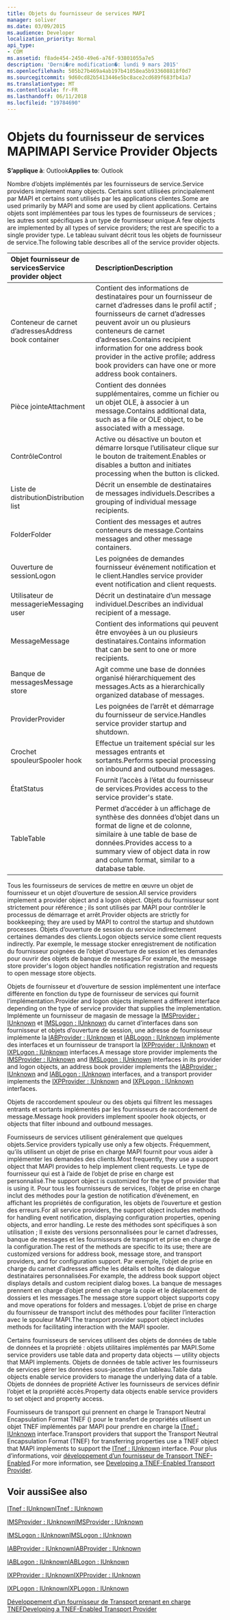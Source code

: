 ```yaml
---
title: Objets du fournisseur de services MAPI
manager: soliver
ms.date: 03/09/2015
ms.audience: Developer
localization_priority: Normal
api_type:
- COM
ms.assetid: f8ade454-2450-49e6-a76f-93801055a7e5
description: 'Derni�re modification�: lundi 9 mars 2015'
ms.openlocfilehash: 505b27b469a4ab197b41058ea5b933608818f0d7
ms.sourcegitcommit: 9d60cd82b5413446e5bc8ace2cd689f683fb41a7
ms.translationtype: MT
ms.contentlocale: fr-FR
ms.lasthandoff: 06/11/2018
ms.locfileid: "19784690"
---
```

# <a name="mapi-service-provider-objects"></a><span data-ttu-id="e6732-103">Objets du fournisseur de services MAPI</span><span class="sxs-lookup"><span data-stu-id="e6732-103">MAPI Service Provider Objects</span></span>

  
  
<span data-ttu-id="e6732-104">**S’applique à**: Outlook</span><span class="sxs-lookup"><span data-stu-id="e6732-104">**Applies to**: Outlook</span></span> 
  
<span data-ttu-id="e6732-105">Nombre d’objets implémentés par les fournisseurs de service.</span><span class="sxs-lookup"><span data-stu-id="e6732-105">Service providers implement many objects.</span></span> <span data-ttu-id="e6732-106">Certains sont utilisées principalement par MAPI et certains sont utilisés par les applications clientes.</span><span class="sxs-lookup"><span data-stu-id="e6732-106">Some are used primarily by MAPI and some are used by client applications.</span></span> <span data-ttu-id="e6732-107">Certains objets sont implémentées par tous les types de fournisseurs de services ; les autres sont spécifiques à un type de fournisseur unique.</span><span class="sxs-lookup"><span data-stu-id="e6732-107">A few objects are implemented by all types of service providers; the rest are specific to a single provider type.</span></span> <span data-ttu-id="e6732-108">Le tableau suivant décrit tous les objets de fournisseur de service.</span><span class="sxs-lookup"><span data-stu-id="e6732-108">The following table describes all of the service provider objects.</span></span>
  
|<span data-ttu-id="e6732-109">**Objet fournisseur de services**</span><span class="sxs-lookup"><span data-stu-id="e6732-109">**Service provider object**</span></span>|<span data-ttu-id="e6732-110">**Description**</span><span class="sxs-lookup"><span data-stu-id="e6732-110">**Description**</span></span>|
|:-----|:-----|
|<span data-ttu-id="e6732-111">Conteneur de carnet d’adresses</span><span class="sxs-lookup"><span data-stu-id="e6732-111">Address book container</span></span>  <br/> |<span data-ttu-id="e6732-112">Contient des informations de destinataires pour un fournisseur de carnet d’adresses dans le profil actif ; fournisseurs de carnet d’adresses peuvent avoir un ou plusieurs conteneurs de carnet d’adresses.</span><span class="sxs-lookup"><span data-stu-id="e6732-112">Contains recipient information for one address book provider in the active profile; address book providers can have one or more address book containers.</span></span>  <br/> |
|<span data-ttu-id="e6732-113">Pièce jointe</span><span class="sxs-lookup"><span data-stu-id="e6732-113">Attachment</span></span>  <br/> |<span data-ttu-id="e6732-114">Contient des données supplémentaires, comme un fichier ou un objet OLE, à associer à un message.</span><span class="sxs-lookup"><span data-stu-id="e6732-114">Contains additional data, such as a file or OLE object, to be associated with a message.</span></span>  <br/> |
|<span data-ttu-id="e6732-115">Contrôle</span><span class="sxs-lookup"><span data-stu-id="e6732-115">Control</span></span>  <br/> |<span data-ttu-id="e6732-116">Active ou désactive un bouton et démarre lorsque l’utilisateur clique sur le bouton de traitement.</span><span class="sxs-lookup"><span data-stu-id="e6732-116">Enables or disables a button and initiates processing when the button is clicked.</span></span>  <br/> |
|<span data-ttu-id="e6732-117">Liste de distribution</span><span class="sxs-lookup"><span data-stu-id="e6732-117">Distribution list</span></span>  <br/> |<span data-ttu-id="e6732-118">Décrit un ensemble de destinataires de messages individuels.</span><span class="sxs-lookup"><span data-stu-id="e6732-118">Describes a grouping of individual message recipients.</span></span>  <br/> |
|<span data-ttu-id="e6732-119">Folder</span><span class="sxs-lookup"><span data-stu-id="e6732-119">Folder</span></span>  <br/> |<span data-ttu-id="e6732-120">Contient des messages et autres conteneurs de message.</span><span class="sxs-lookup"><span data-stu-id="e6732-120">Contains messages and other message containers.</span></span>  <br/> |
|<span data-ttu-id="e6732-121">Ouverture de session</span><span class="sxs-lookup"><span data-stu-id="e6732-121">Logon</span></span>  <br/> |<span data-ttu-id="e6732-122">Les poignées de demandes fournisseur événement notification et le client.</span><span class="sxs-lookup"><span data-stu-id="e6732-122">Handles service provider event notification and client requests.</span></span>  <br/> |
|<span data-ttu-id="e6732-123">Utilisateur de messagerie</span><span class="sxs-lookup"><span data-stu-id="e6732-123">Messaging user</span></span>  <br/> |<span data-ttu-id="e6732-124">Décrit un destinataire d’un message individuel.</span><span class="sxs-lookup"><span data-stu-id="e6732-124">Describes an individual recipient of a message.</span></span>  <br/> |
|<span data-ttu-id="e6732-125">Message</span><span class="sxs-lookup"><span data-stu-id="e6732-125">Message</span></span>  <br/> |<span data-ttu-id="e6732-126">Contient des informations qui peuvent être envoyées à un ou plusieurs destinataires.</span><span class="sxs-lookup"><span data-stu-id="e6732-126">Contains information that can be sent to one or more recipients.</span></span>  <br/> |
|<span data-ttu-id="e6732-127">Banque de messages</span><span class="sxs-lookup"><span data-stu-id="e6732-127">Message store</span></span>  <br/> |<span data-ttu-id="e6732-128">Agit comme une base de données organisé hiérarchiquement des messages.</span><span class="sxs-lookup"><span data-stu-id="e6732-128">Acts as a hierarchically organized database of messages.</span></span>  <br/> |
|<span data-ttu-id="e6732-129">Provider</span><span class="sxs-lookup"><span data-stu-id="e6732-129">Provider</span></span>  <br/> |<span data-ttu-id="e6732-130">Les poignées de l’arrêt et démarrage du fournisseur de service.</span><span class="sxs-lookup"><span data-stu-id="e6732-130">Handles service provider startup and shutdown.</span></span>  <br/> |
|<span data-ttu-id="e6732-131">Crochet spouleur</span><span class="sxs-lookup"><span data-stu-id="e6732-131">Spooler hook</span></span>  <br/> |<span data-ttu-id="e6732-132">Effectue un traitement spécial sur les messages entrants et sortants.</span><span class="sxs-lookup"><span data-stu-id="e6732-132">Performs special processing on inbound and outbound messages.</span></span>  <br/> |
|<span data-ttu-id="e6732-133">État</span><span class="sxs-lookup"><span data-stu-id="e6732-133">Status</span></span>  <br/> |<span data-ttu-id="e6732-134">Fournit l’accès à l’état du fournisseur de services.</span><span class="sxs-lookup"><span data-stu-id="e6732-134">Provides access to the service provider's state.</span></span>  <br/> |
|<span data-ttu-id="e6732-135">Table</span><span class="sxs-lookup"><span data-stu-id="e6732-135">Table</span></span>  <br/> |<span data-ttu-id="e6732-136">Permet d’accéder à un affichage de synthèse des données d’objet dans un format de ligne et de colonne, similaire à une table de base de données.</span><span class="sxs-lookup"><span data-stu-id="e6732-136">Provides access to a summary view of object data in row and column format, similar to a database table.</span></span>  <br/> |
   
<span data-ttu-id="e6732-137">Tous les fournisseurs de services de mettre en œuvre un objet de fournisseur et un objet d’ouverture de session.</span><span class="sxs-lookup"><span data-stu-id="e6732-137">All service providers implement a provider object and a logon object.</span></span> <span data-ttu-id="e6732-138">Objets du fournisseur sont strictement pour référence ; ils sont utilisés par MAPI pour contrôler le processus de démarrage et arrêt.</span><span class="sxs-lookup"><span data-stu-id="e6732-138">Provider objects are strictly for bookkeeping; they are used by MAPI to control the startup and shutdown processes.</span></span> <span data-ttu-id="e6732-139">Objets d’ouverture de session du service indirectement certaines demandes des clients.</span><span class="sxs-lookup"><span data-stu-id="e6732-139">Logon objects service some client requests indirectly.</span></span> <span data-ttu-id="e6732-140">Par exemple, le message stocker enregistrement de notification du fournisseur poignées de l’objet d’ouverture de session et les demandes pour ouvrir des objets de banque de messages.</span><span class="sxs-lookup"><span data-stu-id="e6732-140">For example, the message store provider's logon object handles notification registration and requests to open message store objects.</span></span> 
  
<span data-ttu-id="e6732-141">Objets de fournisseur et d’ouverture de session implémentent une interface différente en fonction du type de fournisseur de services qui fournit l’implémentation.</span><span class="sxs-lookup"><span data-stu-id="e6732-141">Provider and logon objects implement a different interface depending on the type of service provider that supplies the implementation.</span></span> <span data-ttu-id="e6732-142">Implémente un fournisseur de magasin de message la [IMSProvider : IUnknown](imsprovideriunknown.md) et [IMSLogon : IUnknown](imslogoniunknown.md) du carnet d’interfaces dans son fournisseur et objets d’ouverture de session, une adresse de fournisseur implémente la [IABProvider : IUnknown](iabprovideriunknown.md) et [IABLogon : IUnknown](iablogoniunknown.md) implémente des interfaces et un fournisseur de transport la [IXPProvider : IUnknown](ixpprovideriunknown.md) et [IXPLogon : IUnknown](ixplogoniunknown.md) interfaces.</span><span class="sxs-lookup"><span data-stu-id="e6732-142">A message store provider implements the [IMSProvider : IUnknown](imsprovideriunknown.md) and [IMSLogon : IUnknown](imslogoniunknown.md) interfaces in its provider and logon objects, an address book provider implements the [IABProvider : IUnknown](iabprovideriunknown.md) and [IABLogon : IUnknown](iablogoniunknown.md) interfaces, and a transport provider implements the [IXPProvider : IUnknown](ixpprovideriunknown.md) and [IXPLogon : IUnknown](ixplogoniunknown.md) interfaces.</span></span> 
  
<span data-ttu-id="e6732-143">Objets de raccordement spouleur ou des objets qui filtrent les messages entrants et sortants implémentés par les fournisseurs de raccordement de message.</span><span class="sxs-lookup"><span data-stu-id="e6732-143">Message hook providers implement spooler hook objects, or objects that filter inbound and outbound messages.</span></span>
  
<span data-ttu-id="e6732-144">Fournisseurs de services utilisent généralement que quelques objets.</span><span class="sxs-lookup"><span data-stu-id="e6732-144">Service providers typically use only a few objects.</span></span> <span data-ttu-id="e6732-145">Fréquemment, qu’ils utilisent un objet de prise en charge MAPI fournit pour vous aider à implémenter les demandes des clients.</span><span class="sxs-lookup"><span data-stu-id="e6732-145">Most frequently, they use a support object that MAPI provides to help implement client requests.</span></span> <span data-ttu-id="e6732-146">Le type de fournisseur qui est à l’aide de l’objet de prise en charge est personnalisé.</span><span class="sxs-lookup"><span data-stu-id="e6732-146">The support object is customized for the type of provider that is using it.</span></span> <span data-ttu-id="e6732-147">Pour tous les fournisseurs de services, l’objet de prise en charge inclut des méthodes pour la gestion de notification d’événement, en affichant les propriétés de configuration, les objets de l’ouverture et gestion des erreurs.</span><span class="sxs-lookup"><span data-stu-id="e6732-147">For all service providers, the support object includes methods for handling event notification, displaying configuration properties, opening objects, and error handling.</span></span> <span data-ttu-id="e6732-148">Le reste des méthodes sont spécifiques à son utilisation ; Il existe des versions personnalisées pour le carnet d’adresses, banque de messages et les fournisseurs de transport et prise en charge de la configuration.</span><span class="sxs-lookup"><span data-stu-id="e6732-148">The rest of the methods are specific to its use; there are customized versions for address book, message store, and transport providers, and for configuration support.</span></span> <span data-ttu-id="e6732-149">Par exemple, l’objet de prise en charge du carnet d’adresses affiche les détails et boîtes de dialogue destinataires personnalisées.</span><span class="sxs-lookup"><span data-stu-id="e6732-149">For example, the address book support object displays details and custom recipient dialog boxes.</span></span> <span data-ttu-id="e6732-150">La banque de messages prennent en charge d’objet prend en charge la copie et le déplacement de dossiers et les messages.</span><span class="sxs-lookup"><span data-stu-id="e6732-150">The message store support object supports copy and move operations for folders and messages.</span></span> <span data-ttu-id="e6732-151">L’objet de prise en charge du fournisseur de transport inclut des méthodes pour faciliter l’interaction avec le spouleur MAPI.</span><span class="sxs-lookup"><span data-stu-id="e6732-151">The transport provider support object includes methods for facilitating interaction with the MAPI spooler.</span></span> 
  
<span data-ttu-id="e6732-152">Certains fournisseurs de services utilisent des objets de données de table de données et la propriété : objets utilitaires implémentés par MAPI.</span><span class="sxs-lookup"><span data-stu-id="e6732-152">Some service providers use table data and property data objects — utility objects that MAPI implements.</span></span> <span data-ttu-id="e6732-153">Objets de données de table activer les fournisseurs de services gérer les données sous-jacentes d’un tableau.</span><span class="sxs-lookup"><span data-stu-id="e6732-153">Table data objects enable service providers to manage the underlying data of a table.</span></span> <span data-ttu-id="e6732-154">Objets de données de propriété Activer les fournisseurs de services définir l’objet et la propriété accès.</span><span class="sxs-lookup"><span data-stu-id="e6732-154">Property data objects enable service providers to set object and property access.</span></span> 
  
<span data-ttu-id="e6732-155">Fournisseurs de transport qui prennent en charge le Transport Neutral Encapsulation Format TNEF () pour le transfert de propriétés utilisent un objet TNEF implémentés par MAPI pour prendre en charge la [ITnef : IUnknown](itnefiunknown.md) interface.</span><span class="sxs-lookup"><span data-stu-id="e6732-155">Transport providers that support the Transport Neutral Encapsulation Format (TNEF) for transferring properties use a TNEF object that MAPI implements to support the [ITnef : IUnknown](itnefiunknown.md) interface.</span></span> <span data-ttu-id="e6732-156">Pour plus d’informations, voir [développement d’un fournisseur de Transport TNEF-Enabled](developing-a-tnef-enabled-transport-provider.md).</span><span class="sxs-lookup"><span data-stu-id="e6732-156">For more information, see [Developing a TNEF-Enabled Transport Provider](developing-a-tnef-enabled-transport-provider.md).</span></span> 
  
## <a name="see-also"></a><span data-ttu-id="e6732-157">Voir aussi</span><span class="sxs-lookup"><span data-stu-id="e6732-157">See also</span></span>



[<span data-ttu-id="e6732-158">ITnef : IUnknown</span><span class="sxs-lookup"><span data-stu-id="e6732-158">ITnef : IUnknown</span></span>](itnefiunknown.md)
  
[<span data-ttu-id="e6732-159">IMSProvider : IUnknown</span><span class="sxs-lookup"><span data-stu-id="e6732-159">IMSProvider : IUnknown</span></span>](imsprovideriunknown.md)
  
[<span data-ttu-id="e6732-160">IMSLogon : IUnknown</span><span class="sxs-lookup"><span data-stu-id="e6732-160">IMSLogon : IUnknown</span></span>](imslogoniunknown.md)
  
[<span data-ttu-id="e6732-161">IABProvider : IUnknown</span><span class="sxs-lookup"><span data-stu-id="e6732-161">IABProvider : IUnknown</span></span>](iabprovideriunknown.md)
  
[<span data-ttu-id="e6732-162">IABLogon : IUnknown</span><span class="sxs-lookup"><span data-stu-id="e6732-162">IABLogon : IUnknown</span></span>](iablogoniunknown.md)
  
[<span data-ttu-id="e6732-163">IXPProvider : IUnknown</span><span class="sxs-lookup"><span data-stu-id="e6732-163">IXPProvider : IUnknown</span></span>](ixpprovideriunknown.md)
  
[<span data-ttu-id="e6732-164">IXPLogon : IUnknown</span><span class="sxs-lookup"><span data-stu-id="e6732-164">IXPLogon : IUnknown</span></span>](ixplogoniunknown.md)


[<span data-ttu-id="e6732-165">Développement d’un fournisseur de Transport prenant en charge TNEF</span><span class="sxs-lookup"><span data-stu-id="e6732-165">Developing a TNEF-Enabled Transport Provider</span></span>](developing-a-tnef-enabled-transport-provider.md)

